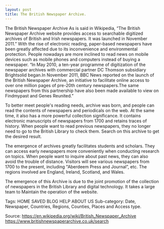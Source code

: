 ```yaml
---
layout: post
title: The British Newspaper Archive.
---
```


The British Newspaper Archive
As is said in Wikipedia, “The British Newspaper Archive website provides access to searchable digitized archives of British and Irish newspapers. It was launched in November 2011.” With the rise of electronic reading, paper-based newspapers have been greatly affected due to its inconvenience and environmental protection. People nowadays are more inclined to read news on mobile devices such as mobile phones and computers instead of buying a newspaper. “In May 2010, a ten-year programme of digitization of the newspaper archives with commercial partner DC Thomson subsidiary Brightsolid began.In November 2011, BBC News reported on the launch of the British Newspaper Archive, an initiative to facilitate online access to over one million pages of pre-20th century newspapers.The same newspapers from this partnership have also been made available to view on Findmypast and Genes Reunited.”

To better meet people's reading needs, archive was born, and people can read the contents of newspapers and periodicals on the web. At the same time, it also has a more powerful collection significance. It contains electronic manuscripts of newspapers from 1700 and retains traces of history. When people want to read previous newspapers, they no longer need to go to the British Library to check them. Search on this archive to get the desired result.

The emergence of archives greatly facilitates students and scholars. They can access early newspapers more conveniently when conducting research on topics. When people want to inquire about past news, they can also avoid the trouble of distance. Visitors will see various newspapers from 1700 to the present, including "Aberdeem Press and Journal”, etc. The regions involved are England, Ireland, Scotland, and Wales.

The emergence of this Archive is due to the joint promotion of the collection of newspapers in the British Library and digital technology. It takes a large team to Maintain the operation of the website.

Tags: HOME SAVED BLOG HELP ABOUT US
Sub-category: Date, Newspaper, Countries, Regions, Counties, Places and Access type.  

Source: https://en.wikipedia.org/wiki/British_Newspaper_Archive
https://www.britishnewspaperarchive.co.uk/search

